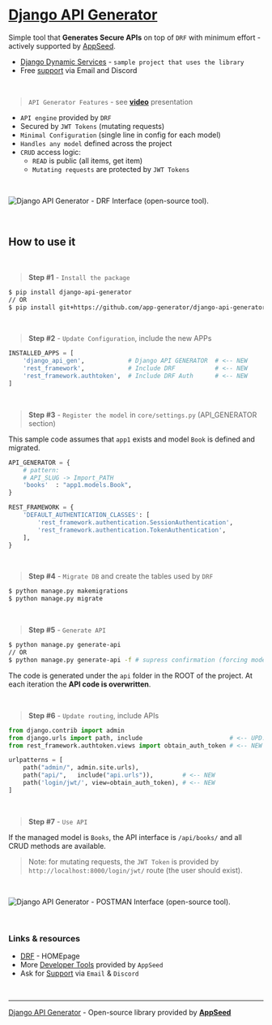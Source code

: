 # [Django API Generator](https://appseed.us/developer-tools/django-api-generator/)

Simple tool that **Generates Secure APIs** on top of `DRF` with minimum effort - actively supported by [AppSeed](https://appseed.us/).

- [Django Dynamic Services](https://github.com/app-generator/django-dynamic-services) - `sample project that uses the library`
- Free [support](https://appseed.us/support/) via Email and Discord

<br />

> `API Generator Features` - see **[video](https://www.youtube.com/watch?v=fkjvhFejEv8)** presentation

- `API engine` provided by `DRF`
- Secured by `JWT Tokens` (mutating requests)
- `Minimal Configuration` (single line in config for each model)
- `Handles any model` defined across the project
- `CRUD` access logic:
  - `READ` is public (all items, get item)
  - `Mutating requests` are protected by `JWT Tokens`

<br />

![Django API Generator - DRF Interface (open-source tool).](https://user-images.githubusercontent.com/51070104/197181145-f7458df7-23c3-4c14-bcb1-8e168882a104.jpg)

<br />

## How to use it

<br />

> **Step #1** - `Install the package` 

```bash
$ pip install django-api-generator
// OR
$ pip install git+https://github.com/app-generator/django-api-generator.git
```

<br />

> **Step #2** - `Update Configuration`, include the new APPs

```python
INSTALLED_APPS = [
    'django_api_gen',            # Django API GENERATOR  # <-- NEW
    'rest_framework',            # Include DRF           # <-- NEW 
    'rest_framework.authtoken',  # Include DRF Auth      # <-- NEW   
]
```

<br />

> **Step #3** - `Register the model` in `core/settings.py` (API_GENERATOR section)

This sample code assumes that `app1` exists and model `Book` is defined and migrated.

```python
API_GENERATOR = {
    # pattern: 
    # API_SLUG -> Import_PATH 
    'books'  : "app1.models.Book",
}

REST_FRAMEWORK = {
    'DEFAULT_AUTHENTICATION_CLASSES': [
        'rest_framework.authentication.SessionAuthentication',
        'rest_framework.authentication.TokenAuthentication',
    ],
}
```

<br />

> **Step #4** - `Migrate DB` and create the tables used by `DRF` 

```bash
$ python manage.py makemigrations
$ python manage.py migrate
```

<br />

> **Step #5** - `Generate API` 

```bash
$ python manage.py generate-api
// OR 
$ python manage.py generate-api -f # supress confirmation (forcing mode)
```

The code is generated under the `api` folder in the ROOT of the project. At each iteration the **API code is overwritten**.

<br />

> **Step #6** - `Update routing`, include APIs 

```python
from django.contrib import admin
from django.urls import path, include                        # <-- UPD: 'include` directive
from rest_framework.authtoken.views import obtain_auth_token # <-- NEW

urlpatterns = [
    path("admin/", admin.site.urls),
    path("api/",   include("api.urls")),        # <-- NEW
    path('login/jwt/', view=obtain_auth_token), # <-- NEW
]    
```    

<br />

> **Step #7** - `Use API` 

If the managed model is `Books`, the API interface is `/api/books/` and all CRUD methods are available. 

> Note: for mutating requests, the `JWT Token` is provided by `http://localhost:8000/login/jwt/` route (the user should exist).

<br />

![Django API Generator - POSTMAN Interface (open-source tool).](https://user-images.githubusercontent.com/51070104/197181265-eb648e27-e5cf-4f3c-b330-d000aba53c6a.jpg)

<br />

### Links & resources 

- [DRF](https://www.django-rest-framework.org/) - HOMEpage
- More [Developer Tools](https://appseed.us/developer-tools/) provided by `AppSeed`
- Ask for [Support](https://appseed.us/support/) via `Email` & `Discord` 

<br />

---
[Django API Generator](https://appseed.us/developer-tools/django-api-generator/) - Open-source library provided by **[AppSeed](https://appseed.us/)**
